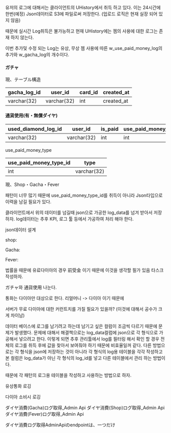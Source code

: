 유저의 로그에 대해서는 클라이언트의 UHistory에서 취득 하고 있다.
이는 24시간에 한번(예정) Json데이터로 S3에 파일로써 저장한다.
(업로드 로직은 현재 실장 되어 있지 않음)

때문에 실시간 Log취득은 불가능하고 현재 UHistory에는 젬의 사용에 대한 로그는 존재 하지 않는다.

이번 추가및 수정 되는 Log는 유상, 무상 젬 사용에 따른
w_use_paid_money_log의 추가와 w_gacha_log의 개수이다.




#### ガチャ
現、テーブル構造

|gacha_log_id|user_id|card_id|created_at|
|---|---|---|---|
|varchar(32)|varchar(32)|int|created_at|

#### 通貨使用(有・無償ダイヤ)

|used_diamond_log_id|user_id|is_paid|use_paid_money_type_id|amount_used|created_at|
|---|---|---|---|---|---|
|varchar(32)|varchar(32)|int|int|int|created_at|

use_paid_money_type

|use_paid_money_type_id|type|
|---|---|
|int|varchar(32)|
現、Shop・Gacha・Fever

패턴이 너무 많기 때문에 use_paid_money_type_id를 취득이 아니라
Json타입으로 이력을 남길 필요가 있다.

클라이언트에서 위의 데이터를 넘길때
json으로 가공한 log_data를 넘겨 받아서 저장하자.
log데이터는 추후 KPI, 로그 툴 등에서 가공하여 처리 해야 한다.

json데이터 설계

shop:

Gacha:

Fever:



법률을 때문에 유료다이아의 경우 前受金 이기 때문에 이것을 생각할 필가 있음
타스크 작성하자.

ガチャ와 通貨使用 나눈다.

통화는 다이아만 대상으로 한다.
리얼머니 -> 다이아 이기 때문에

서버가 무료 다이아에 대한 커런트치를 가질 필요가 있을까? (이것에 대해서 공수가 크게 차이남)




데이터 베이스에 로그를 남기려고 하는데
남기고 싶은 컬럼이 조금씩 다르기 때문에 문제가 발생했다.
문제에 대해서 해결책으로는 log_data컬럼에 json으로 각 형식으로 가공해서 넣으려고 한다.
이렇게 되면 추후 관리툴에서 log를 필터링 해서 확인 할 경우
전체의 로그를 취득 후에 값을 찾아서 보여줘야 하기 때문에 비효율일꺼 같다.
다른 방법으로는 각 형식을 json에 저장하는 것이 아니라  각 형식의 log용 테이블을 각각 작성하고
본 컬럼은 log_data가 아닌 각 형식의 log_id를 넣고 다른 테이블에서 관리 하는 방법이다.

때문에
각 패턴의 로그용 테이블을 작성하고 사용하는 방법으로 하자.


유상통화 로깅



다이아 소비시 로깅


ダイヤ消費(Gacha)ログ取得_Admin Api
ダイヤ消費(Shop)ログ取得_Admin Api
ダイヤ消費(Fever)ログ取得_Admin Api
 
ダイヤ消費ログ取得AdminApiのendpointは、一つだけ
